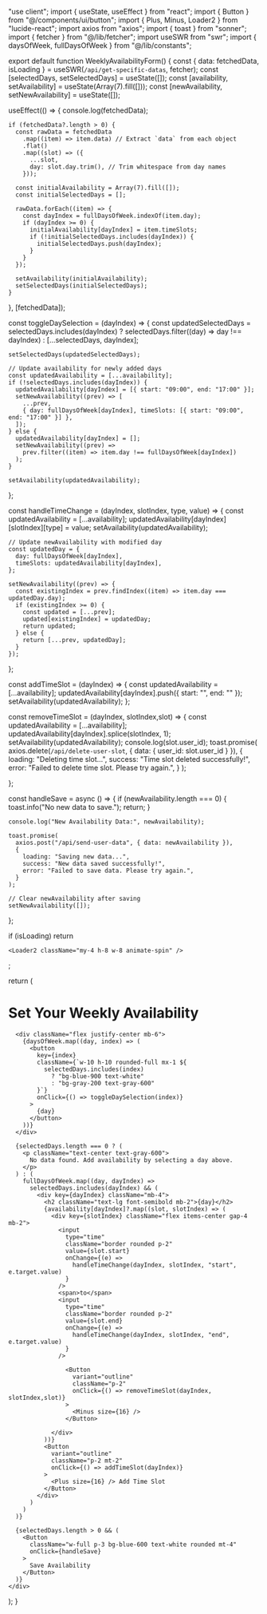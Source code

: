 "use client";
import { useState, useEffect } from "react";
import { Button } from "@/components/ui/button";
import { Plus, Minus, Loader2 } from "lucide-react";
import axios from "axios";
import { toast } from "sonner";
import { fetcher } from "@/lib/fetcher";
import useSWR from "swr";
import { daysOfWeek, fullDaysOfWeek } from "@/lib/constants";



export default function WeeklyAvailabilityForm() {
  const { data: fetchedData, isLoading } = useSWR(`/api/get-specific-datas`, fetcher);
  const [selectedDays, setSelectedDays] = useState([]);
  const [availability, setAvailability] = useState(Array(7).fill([]));
  const [newAvailability, setNewAvailability] = useState([]);

  useEffect(() => {
    console.log(fetchedData);
    
    if (fetchedData?.length > 0) {
      const rawData = fetchedData
        .map((item) => item.data) // Extract `data` from each object
        .flat()
        .map((slot) => ({
          ...slot,
          day: slot.day.trim(), // Trim whitespace from day names
        }));

      const initialAvailability = Array(7).fill([]);
      const initialSelectedDays = [];

      rawData.forEach((item) => {
        const dayIndex = fullDaysOfWeek.indexOf(item.day);
        if (dayIndex >= 0) {
          initialAvailability[dayIndex] = item.timeSlots;
          if (!initialSelectedDays.includes(dayIndex)) {
            initialSelectedDays.push(dayIndex);
          }
        }
      });

      setAvailability(initialAvailability);
      setSelectedDays(initialSelectedDays);
    }
  }, [fetchedData]);

  const toggleDaySelection = (dayIndex) => {
    const updatedSelectedDays = selectedDays.includes(dayIndex)
      ? selectedDays.filter((day) => day !== dayIndex)
      : [...selectedDays, dayIndex];

    setSelectedDays(updatedSelectedDays);

    // Update availability for newly added days
    const updatedAvailability = [...availability];
    if (!selectedDays.includes(dayIndex)) {
      updatedAvailability[dayIndex] = [{ start: "09:00", end: "17:00" }];
      setNewAvailability((prev) => [
        ...prev,
        { day: fullDaysOfWeek[dayIndex], timeSlots: [{ start: "09:00", end: "17:00" }] },
      ]);
    } else {
      updatedAvailability[dayIndex] = [];
      setNewAvailability((prev) =>
        prev.filter((item) => item.day !== fullDaysOfWeek[dayIndex])
      );
    }

    setAvailability(updatedAvailability);
  };

  const handleTimeChange = (dayIndex, slotIndex, type, value) => {
    const updatedAvailability = [...availability];
    updatedAvailability[dayIndex][slotIndex][type] = value;
    setAvailability(updatedAvailability);

    // Update newAvailability with modified day
    const updatedDay = {
      day: fullDaysOfWeek[dayIndex],
      timeSlots: updatedAvailability[dayIndex],
    };

    setNewAvailability((prev) => {
      const existingIndex = prev.findIndex((item) => item.day === updatedDay.day);
      if (existingIndex >= 0) {
        const updated = [...prev];
        updated[existingIndex] = updatedDay;
        return updated;
      } else {
        return [...prev, updatedDay];
      }
    });
  };

  const addTimeSlot = (dayIndex) => {
    const updatedAvailability = [...availability];
    updatedAvailability[dayIndex].push({ start: "", end: "" });
    setAvailability(updatedAvailability);
  };

  const removeTimeSlot = (dayIndex, slotIndex,slot) => {
    const updatedAvailability = [...availability];
    updatedAvailability[dayIndex].splice(slotIndex, 1);
    setAvailability(updatedAvailability);
    console.log(slot.user_id);
    toast.promise(
        axios.delete(`/api/delete-user-slot`, { data: { user_id: slot.user_id } }),
        {
          loading: "Deleting time slot...",
          success: "Time slot deleted successfully!",
          error: "Failed to delete time slot. Please try again.",
        }
      );

  };

  const handleSave = async () => {
    if (newAvailability.length === 0) {
      toast.info("No new data to save.");
      return;
    }

    console.log("New Availability Data:", newAvailability);

    toast.promise(
      axios.post("/api/send-user-data", { data: newAvailability }),
      {
        loading: "Saving new data...",
        success: "New data saved successfully!",
        error: "Failed to save data. Please try again.",
      }
    );

    // Clear newAvailability after saving
    setNewAvailability([]);
  };

  if (isLoading) return  <div className="flex items-center h-80 lg:flex-row flex-col gap-2 justify-center">
 
    <Loader2 className="my-4 h-8 w-8 animate-spin" />

</div>;

  return (
    <div className="p-6 max-w-4xl mx-auto">
      <h1 className="text-2xl font-bold mb-6">Set Your Weekly Availability</h1>

      <div className="flex justify-center mb-6">
        {daysOfWeek.map((day, index) => (
          <button
            key={index}
            className={`w-10 h-10 rounded-full mx-1 ${
              selectedDays.includes(index)
                ? "bg-blue-900 text-white"
                : "bg-gray-200 text-gray-600"
            }`}
            onClick={() => toggleDaySelection(index)}
          >
            {day}
          </button>
        ))}
      </div>

      {selectedDays.length === 0 ? (
        <p className="text-center text-gray-600">
          No data found. Add availability by selecting a day above.
        </p>
      ) : (
        fullDaysOfWeek.map((day, dayIndex) =>
          selectedDays.includes(dayIndex) && (
            <div key={dayIndex} className="mb-4">
              <h2 className="text-lg font-semibold mb-2">{day}</h2>
              {availability[dayIndex]?.map((slot, slotIndex) => (
                <div key={slotIndex} className="flex items-center gap-4 mb-2">
                  <input
                    type="time"
                    className="border rounded p-2"
                    value={slot.start}
                    onChange={(e) =>
                      handleTimeChange(dayIndex, slotIndex, "start", e.target.value)
                    }
                  />
                  <span>to</span>
                  <input
                    type="time"
                    className="border rounded p-2"
                    value={slot.end}
                    onChange={(e) =>
                      handleTimeChange(dayIndex, slotIndex, "end", e.target.value)
                    }
                  />
                 
                    <Button
                      variant="outline"
                      className="p-2"
                      onClick={() => removeTimeSlot(dayIndex, slotIndex,slot)}
                    >
                      <Minus size={16} />
                    </Button>
                
                </div>
              ))}
              <Button
                variant="outline"
                className="p-2 mt-2"
                onClick={() => addTimeSlot(dayIndex)}
              >
                <Plus size={16} /> Add Time Slot
              </Button>
            </div>
          )
        )
      )}

      {selectedDays.length > 0 && (
        <Button
          className="w-full p-3 bg-blue-600 text-white rounded mt-4"
          onClick={handleSave}
        >
          Save Availability
        </Button>
      )}
    </div>
  );
}













